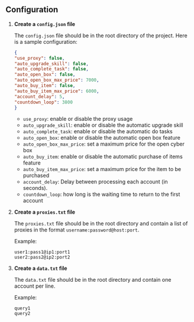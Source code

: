 ## Configuration

1. **Create a `config.json` file**

    The `config.json` file should be in the root directory of the project. Here is a sample configuration:

    ```json
    {
    "use_proxy": false,
    "auto_upgrade_skill": false,
    "auto_complete_task": false,
    "auto_open_box": false,
    "auto_open_box_max_price": 7000,
    "auto_buy_item": false,
    "auto_buy_item_max_price": 6000,
    "account_delay": 5,
    "countdown_loop": 3800
    }


    ```
    - `use_proxy`: enable or disable the proxy usage
    - `auto_upgrade_skill`: enable or disable the automatic upgrade skill
    - `auto_complete_task`: enable or disable the automatic do tasks
    - `auto_open_box`: enable or disable the automatic open box feature
    - `auto_open_box_max_price`: set a maximum price for the open cyber box
    - `auto_buy_item`: enable or disable the automatic purchase of items feature
    - `auto_buy_item_max_price`: set a maximum price for the item to be purchased
    - `account_delay`: Delay between processing each account (in seconds).
    - `countdown_loop`: how long is the waiting time to return to the first account

2. **Create a `proxies.txt` file**

    The `proxies.txt` file should be in the root directory and contain a list of proxies in the format `username:password@host:port`.

    Example:

    ```
    user1:pass1@ip1:port1
    user2:pass2@ip2:port2
    ```

3. **Create a `data.txt` file**

    The `data.txt` file should be in the root directory and contain one account per line.

    Example:

    ```
    query1
    query2
    ```